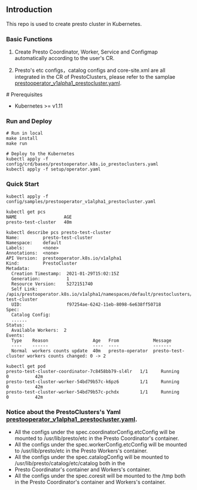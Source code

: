 ## Introduction

This repo is used to create presto cluster in Kubernetes.

### Basic Functions

1. Create Presto Coordinator, Worker, Service and Configmap automatically according to the user's CR.

2. Presto's etc configs，catalog configs and core-site.xml are all integrated in the CR of PrestoClusters, please refer to the samplae  [prestooperator_v1alpha1_prestocluster.yaml](config/samples/prestooperator_v1alpha1_prestocluster.yaml).

# Prerequisites

* Kubernetes >= v1.11

### Run and Deploy

```
# Run in local
make install
make run

# Deploy to the Kubernetes
kubectl apply -f config/crd/bases/prestooperator.k8s.io_prestoclusters.yaml
kubectl apply -f setup/operator.yaml

```

### Quick Start

```
kubectl apply -f config/samples/prestooperator_v1alpha1_prestocluster.yaml

kubectl get pcs
NAME                  AGE
presto-test-cluster   40m

kubectl describe pcs presto-test-cluster
Name:         presto-test-cluster
Namespace:    default
Labels:       <none>
Annotations:  <none>
API Version:  prestooperator.k8s.io/v1alpha1
Kind:         PrestoCluster
Metadata:
  Creation Timestamp:  2021-01-29T15:02:15Z
  Generation:          1
  Resource Version:    5272151740
  Self Link:           /apis/prestooperator.k8s.io/v1alpha1/namespaces/default/prestoclusters/presto-test-cluster
  UID:                 f97254ae-6242-11eb-8098-6e638ff50718
Spec:
  Catalog Config:
  ......
Status:
  Available Workers:  2
Events:
  Type    Reason                 Age   From             Message
  ----    ------                 ----  ----             -------
  Normal  workers counts update  40m   presto-operator  presto-test-cluster workers counts changed: 0 -> 2

kubectl get pod
presto-test-cluster-coordinator-7c8458bb79-sl4lr   1/1     Running     0          42m
presto-test-cluster-worker-54bd79b57c-k6pz6        1/1     Running     0          42m
presto-test-cluster-worker-54bd79b57c-pchdx        1/1     Running     0          42m
```

### Notice about the PrestoClusters's Yaml [prestooperator_v1alpha1_prestocluster.yaml](config/samples/prestooperator_v1alpha1_prestocluster.yaml).

* All the configs under the spec.coordinatorConfig.etcConfig will be mounted to /usr/lib/presto/etc in the Presto Coordinator's container.
* All the configs under the spec.workerConfig.etcConfig will be mounted to /usr/lib/presto/etc in the Presto Workers's container.
* All the configs under the spec.catalogConfig will be mounted to /usr/lib/presto/catalog/etc/catalog both in the
* Presto Coordinator's container and Workers's container.
* All the configs under the spec.coresit will be mounted to the /tmp both in the Presto Coordinator's container and Workers's container.
